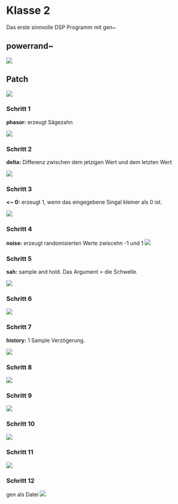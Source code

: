 # Klasse 2

Das erste sinnvolle DSP Programm mit gen~

## powerrand~

![](Klasse4/png/exprand.png)

## Patch

![](Klasse4/png/exprand_gen.png)

### Schritt 1

**phasor:** erzeugt Sägezahn

![](Klasse2/png/step1.png)

### Schritt 2

**delta:** Differenz zwischen dem jetzigen Wert und dem letzten Wert

![](Klasse2/png/step2.png)

### Schritt 3
**<~ 0:** erzeugt 1, wenn das eingegebene Singal kleiner als 0 ist.


![](Klasse2/png/step3.png)

### Schritt 4
**noise:** erzeugt randomisierten Werte zwiscehn -1 und 1
![](Klasse2/png/step4.png)

### Schritt 5

**sah:** sample and hold. Das Argument = die Schwelle.

![](Klasse2/png/step5.png)


### Schritt 6

![](Klasse2/png/step6.png)

### Schritt 7
**history:** 1 Sample Verzögerung.

![](Klasse2/png/step7.png)

### Schritt 8

![](Klasse2/png/step8.png)


### Schritt 9

![](Klasse2/png/step9.png)


### Schritt 10

![](Klasse2/png/step10.png)

### Schritt 11

![](Klasse2/png/step11.png)

### Schritt 12

gen als Datei
![](Klasse2/png/step12.png)

